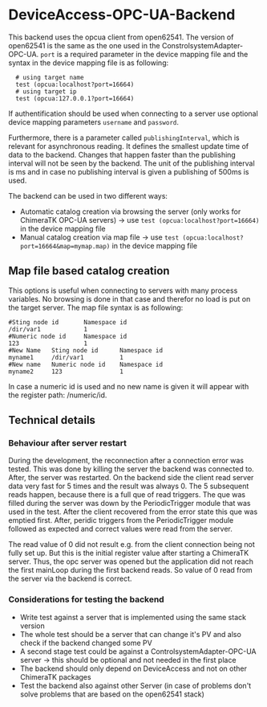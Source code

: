 # DeviceAccess-OPC-UA-Backend

This backend uses the opcua client from open62541. The version of open62541 is the same as the one used in the ConstrolsystemAdapter-OPC-UA. 
`port` is a required parameter in the device mapping file and the syntax in the device mapping file is as following:
       
      # using target name 
      test (opcua:localhost?port=16664)
      # using target ip
      test (opcua:127.0.0.1?port=16664)

If authentification should be used when connecting to a server use optional device mapping parameters `username` and `password`.

Furthermore, there is a parameter called `publishingInterval`, which is relevant for asynchronous reading. It defines the smallest update time of data to the backend.
Changes that happen faster than the publishing interval will not be seen by the backend. The unit of the publishing interval is ms and in case no publishing interval is given 
a publishing of 500ms is used. 

The backend can be used in two different ways:

- Automatic catalog creation via browsing the server (only works for ChimeraTK OPC-UA servers) &rarr; use `test (opcua:localhost?port=16664)` in the device mapping file
- Manual catalog creation via map file &rarr; use `test (opcua:localhost?port=16664&map=mymap.map)` in the device mapping file

## Map file based catalog creation

This options is useful when connecting to servers with many process variables. No browsing is done in that case and therefor no load is put on the target server.
The map file syntax is as following:

    #Sting node id       Namespace id
    /dir/var1            1
    #Numeric node id     Namespace id
    123                  1
    #New Name   Sting node id      Namespace id
    myname1     /dir/var1          1
    #New name   Numeric node id    Namespace id
    myname2     123                1 

In case a numeric id is used and no new name is given it will appear with the register path: /numeric/id.


## Technical details

### Behaviour after server restart

During the development, the reconnection after a connection error was tested. This was done by killing the server the backend was connected to. After, the server was restarted. On the backend side the client read server data very fast for 5 times and the result was always 0.
The 5 subsequent reads happen, because there is a full que of read triggers. The que was filled during the server was down by the PeriodicTrigger module that was used in the test. After the client recovered from the error state this que was emptied first. After, peridic triggers from the PeriodicTrigger module followed as expected and correct values were read from the server. 

The read value of 0 did not result e.g. from the client connection being not fully set up. But this is the initial register value after starting a ChimeraTK server. Thus, the opc server was opened but the application did not reach 
the first mainLoop during the first backend reads. So value of 0 read from the server via the backend is correct. 

### Considerations for testing the backend

- Write test against a server that is implemented using the same stack version
- The whole test should be a server that can change it's PV and also check if the backend changed some PV
- A second stage test could be against a ControlsystemAdapter-OPC-UA server -> this should be optional and not needed in the first place
- The backend should only depend on DeviceAccess and not on other ChimeraTK packages
- Test the backend also against other Server (in case of problems don't solve problems that are based on the open62541 stack)
